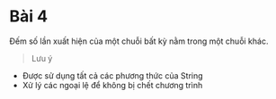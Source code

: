 # Bài 4
Đếm số lần xuất hiện của một chuỗi bất kỳ nằm trong một chuỗi khác. 
> Lưu ý
- Được sử dụng tất cả các phương thức của String
- Xử lý các ngoại lệ để không bị chết chương trình